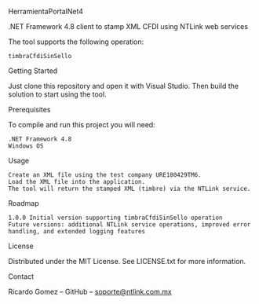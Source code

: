 HerramientaPortalNet4

.NET Framework 4.8 client to stamp XML CFDI using NTLink web services

The tool supports the following operation:

    timbraCfdiSinSello

Getting Started

Just clone this repository and open it with Visual Studio. Then build the solution to start using the tool.

Prerequisites

To compile and run this project you will need:

    .NET Framework 4.8
    Windows OS

Usage

    Create an XML file using the test company URE180429TM6.
    Load the XML file into the application.
    The tool will return the stamped XML (timbre) via the NTLink service.

Roadmap

    1.0.0 Initial version supporting timbraCfdiSinSello operation
    Future versions: additional NTLink service operations, improved error handling, and extended logging features

License

Distributed under the MIT License. See LICENSE.txt for more information.

Contact

Ricardo Gomez – GitHub – soporte@ntlink.com.mx
